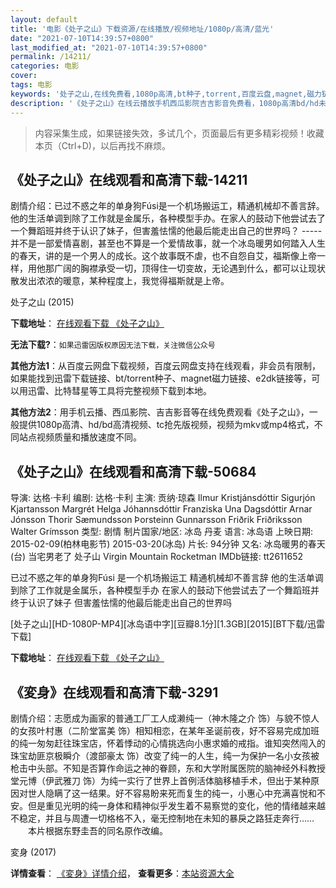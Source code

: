 ```yaml
---
layout: default
title: '电影《处子之山》下载资源/在线播放/视频地址/1080p/高清/蓝光'
date: "2021-07-10T14:39:57+0800"
last_modified_at: "2021-07-10T14:39:57+0800"
permalink: /14211/
categories: 电影
cover:
tags: 电影
keywords: '处子之山,在线免费看,1080p高清,bt种子,torrent,百度云盘,magnet,磁力链,迅雷下载资源'
description: '《处子之山》在线云播放手机西瓜影院吉吉影音免费看，1080p高清bd/hd未删减完整版和tc抢先枪版，mkv/mp4格式，附带bt/torrent种子、magnet/磁力链、百度云盘、网盘资源迅雷下载链接'
---
```


>内容采集生成，如果链接失效，多试几个，页面最后有更多精彩视频！收藏本页（Ctrl+D)，以后再找不麻烦。


## 《处子之山》在线观看和高清下载-14211

剧情介绍：已过不惑之年的单身狗Fúsi是一个机场搬运工，精通机械却不善言辞。他的生活单调到除了工作就是金属乐，各种模型手办。在家人的鼓动下他尝试去了一个舞蹈班并终于认识了妹子，但害羞怯懦的他最后能走出自己的世界吗？ ----- 并不是一部爱情喜剧，甚至也不算是一个爱情故事，就一个冰岛暖男如何踏入人生的春天，讲的是一个男人的成长。这个故事既不虐，也不自怨自艾，福斯像上帝一样，用他那广阔的胸襟承受一切，顶得住一切变故，无论遇到什么，都可以让现状散发出浓浓的暖意，某种程度上，我觉得福斯就是上帝。


处子之山 (2015)

**下载地址**： [在线观看下载 《处子之山》](https://www.btbtdy.me/btdy/dy5356.html) 


**无法下载?**：`如果迅雷因版权原因无法下载，关注微信公众号 `

**其他方法1**：从百度云网盘下载视频，百度云网盘支持在线观看，非会员有限制，如果能找到迅雷下载链接、bt/torrent种子、magnet磁力链接、e2dk链接等，可以用迅雷、比特彗星等工具将完整视频下载到本地。

**其他方法2**：用手机云播、西瓜影院、吉吉影音等在线免费观看《处子之山》，一般提供1080p高清、hd/bd高清视频、tc抢先版视频，视频为mkv或mp4格式，不同站点视频质量和播放速度不同。


## 《处子之山》在线观看和高清下载-50684

导演: 达格·卡利 编剧: 达格·卡利 主演: 贡纳·琼森 Ilmur Kristjánsdóttir Sigurjón Kjartansson Margrét Helga Jóhannsdóttir Franziska Una Dagsdóttir Arnar Jónsson Thorir Sæmundsson Þorsteinn Gunnarsson Friðrik Friðriksson Walter Grímsson 类型: 剧情 制片国家/地区: 冰岛 丹麦 语言: 冰岛语 上映日期: 2015-02-09(柏林电影节) 2015-03-20(冰岛) 片长: 94分钟 又名: 冰岛暖男的春天(台) 当宅男老了 处子山 Virgin Mountain Rocketman IMDb链接: tt2611652

已过不惑之年的单身狗Fúsi 是一个机场搬运工 精通机械却不善言辞 他的生活单调到除了工作就是金属乐，各种模型手办 在家人的鼓动下他尝试去了一个舞蹈班并终于认识了妹子 但害羞怯懦的他最后能走出自己的世界吗


[处子之山][HD-1080P-MP4][冰岛语中字][豆瓣8.1分][1.3GB][2015][BT下载/迅雷下载]

**下载地址**： [在线观看下载 《处子之山》](https://www.btdx8.com/torrent/rocketman_2015.html) 


## 《変身》在线观看和高清下载-3291

剧情介绍：志愿成为画家的普通工厂工人成濑纯一（神木隆之介 饰）与貌不惊人的女孩叶村惠（二阶堂富美 饰）相知相恋，在某年圣诞前夜，好不容易完成加班的纯一匆匆赶往珠宝店，怀着悸动的心情挑选向小惠求婚的戒指。谁知突然闯入的珠宝劫匪京极瞬介（渡部豪太 饰）改变了纯一的人生，纯一为保护一名小女孩被枪击中头部。不知是否算作命运之神的眷顾，东和大学附属医院的脑神经外科教授堂元博（伊武雅刀 饰）为纯一实行了世界上首例活体脑移植手术，但出于某种原因对世人隐瞒了这一结果。好不容易盼来死而复生的纯一，小惠心中充满喜悦和不安。但是重见光明的纯一身体和精神似乎发生着不易察觉的变化，他的情绪越来越不稳定，并且与周遭一切格格不入，毫无控制地在未知的暴戾之路狂走奔行……  　　本片根据东野圭吾的同名原作改编。


変身 (2017)

**详情查看**： [《変身》详情介绍](/movie/3291/)， **查看更多**：[本站资源大全](/movie/t/all/)

